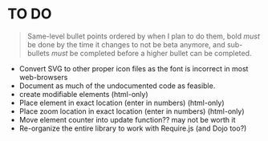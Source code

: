 # TO DO

> Same-level bullet points ordered by when I plan to do them, bold *must* be done by the time it changes to not be beta anymore, and sub-bullets *must* be completed before a higher bullet can be completed.

* Convert SVG to other proper icon files as the font is incorrect in most web-browsers
* Document as much of the undocumented code as feasible.
* create modifiable elements (html-only)
* Place element in exact location (enter in numbers) (html-only)
* Place zoom location in exact location (enter in numbers) (html-only)
* Move element counter into update function?? may not be worth it
* Re-organize the entire library to work with Require.js (and Dojo too?)
